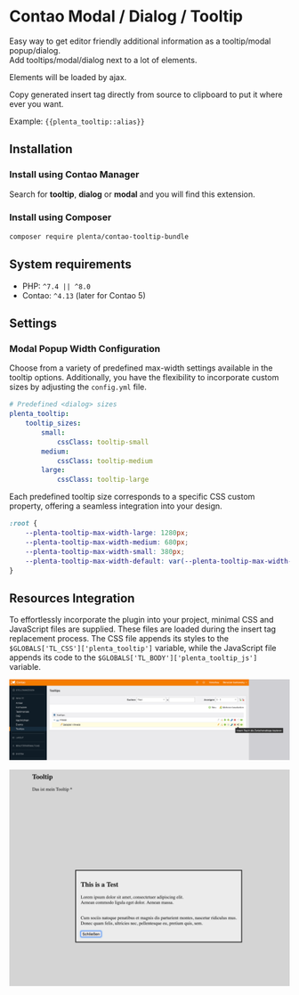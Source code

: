 # Contao Modal / Dialog / Tooltip 

Easy way to get editor friendly additional information as a tooltip/modal popup/dialog.  
Add tooltips/modal/dialog next to a lot of elements.  

Elements will be loaded by ajax.


Copy generated insert tag directly from source to clipboard to put it where ever you want.

Example: ```{{plenta_tooltip::alias}}```

## Installation

### Install using Contao Manager

Search for **tooltip**, **dialog** or **modal** and you will find this extension.

### Install using Composer

```bash
composer require plenta/contao-tooltip-bundle
```

## System requirements

- PHP: `^7.4 || ^8.0`
- Contao: `^4.13` (later for Contao 5)

## Settings
### Modal Popup Width Configuration
Choose from a variety of predefined max-width settings available in the tooltip options. Additionally, you have the flexibility to incorporate custom sizes by adjusting the `config.yml` file.
```yaml
# Predefined <dialog> sizes
plenta_tooltip:
    tooltip_sizes:
        small:
            cssClass: tooltip-small
        medium:
            cssClass: tooltip-medium
        large:
            cssClass: tooltip-large
```
Each predefined tooltip size corresponds to a specific CSS custom property, offering a seamless integration into your design.
```scss
:root {
    --plenta-tooltip-max-width-large: 1280px;
    --plenta-tooltip-max-width-medium: 680px;
    --plenta-tooltip-max-width-small: 380px;
    --plenta-tooltip-max-width-default: var(--plenta-tooltip-max-width-medium);
}
```

## Resources Integration
To effortlessly incorporate the plugin into your project, minimal CSS and JavaScript files are supplied. These files are loaded during the insert tag replacement process. The CSS file appends its styles to the `$GLOBALS['TL_CSS']['plenta_tooltip']` variable, while the JavaScript file appends its code to the `$GLOBALS['TL_BODY']['plenta_tooltip_js']` variable.

![Contao tooltip rxample](docs/images/example.png)

![Popup example](docs/images/modal-dialog.png)
